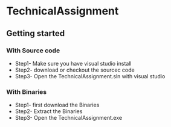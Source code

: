 # TechnicalAssignment
## Getting started
 
### With Source code
- Step1- Make sure you have visual studio install
- Step2- download or checkout the sourcec code
- Step3- Open the TechnicalAssignment.sln with visual studio

### With Binaries
- Step1- first download the Binaries
- Step2- Extract the Binaries
- Step3- Open the TechnicalAssignment.exe
